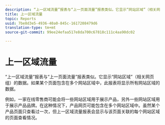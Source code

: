 ```yaml
---
description: “上一区域流量”报表与“上一页面流量”报表类似。它显示“网站区域”（相关网页组）的数据。如果某个页面包含在多个网站区域中，此报表将显示所有网站区域的数据。
title: 上一区域流量
topic: Reports
uuid: 7be8d3e5-4936-40a0-845c-1617208479d6
translation-type: tm+mt
source-git-commit: 99ee24efaa517e8da700c67818c111c4aa90dc02

---
```



# 上一区域流量

“上一区域流量”报表与“上一页面流量”报表类似。它显示“网站区域”（相关网页组）的数据。如果某个页面包含在多个网站区域中，此报表将显示所有网站区域的数据。

例如，一家在线零售商可能会将一些网站区域用于展示产品，另外一些网站区域用于展示产品品牌。在这种情况下，产品网页可能包含在多个网站区域中。虽然某个产品页面只查看过一次，但上一区域流量报表会显示与该页面关联的每个网站区域的页面查看情况。
